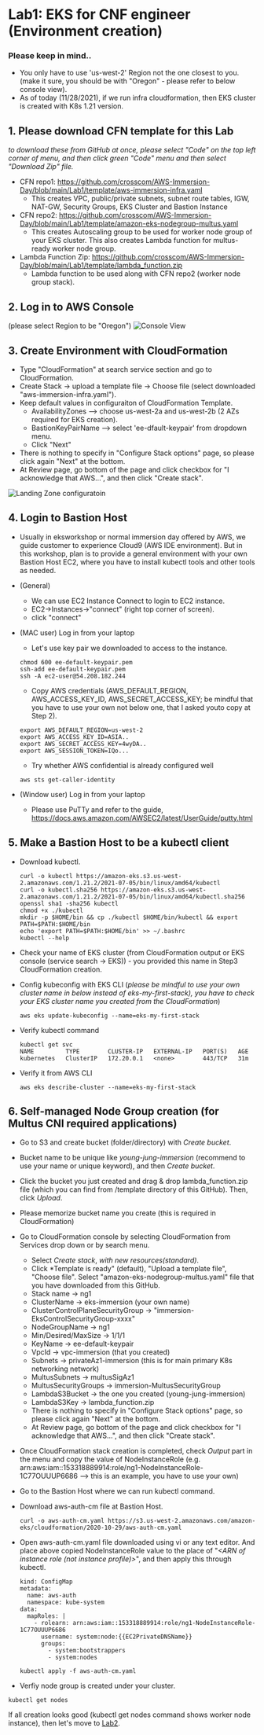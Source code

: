 # Lab1: EKS for CNF engineer (Environment creation)

### Please keep in mind..
* You only have to use 'us-west-2' Region not the one closest to you. (make it sure, you should be with "Oregon" - please refer to below console view).
* As of today (11/28/2021), if we run infra cloudformation, then EKS cluster is created with K8s 1.21 version. 

## 1. Please download CFN template for this Lab
*to download these from GitHub at once, please select "Code" on the top left corner of menu, and then click green "Code" menu and then select "Download Zip" file.*
* CFN repo1: https://github.com/crosscom/AWS-Immersion-Day/blob/main/Lab1/template/aws-immersion-infra.yaml
    * This creates VPC, public/private subnets, subnet route tables, IGW, NAT-GW, Security Groups, EKS Cluster and Bastion Instance
* CFN repo2: https://github.com/crosscom/AWS-Immersion-Day/blob/main/Lab1/template/amazon-eks-nodegroup-multus.yaml
    * This creates Autoscaling group to be used for worker node group of your EKS cluster. This also creates Lambda function for multus-ready worker node group.
* Lambda Function Zip: https://github.com/crosscom/AWS-Immersion-Day/blob/main/Lab1/template/lambda_function.zip
    * Lambda function to be used along with CFN repo2 (worker node group stack). 

## 2. Log in to AWS Console 
(please select Region to be "Oregon")
![Console View](images/console.png)

## 3. Create Environment with CloudFormation
* Type "CloudFormation" at search service section and go to CloudFormation.
* Create Stack -> upload a template file -> Choose file (select downloaded "aws-immersion-infra.yaml").
* Keep default values in configuraiton of CloudFormation Template. 
    * AvailabilityZones --> choose us-west-2a and us-west-2b (2 AZs required for EKS creation).
    * BastionKeyPairName --> select 'ee-dfault-keypair' from dropdown menu. 
    * Click "Next"
* There is nothing to specify in "Configure Stack options" page, so please click again "Next" at the bottom. 
* At Review page, go bottom of the page and click checkbox for "I acknowledge that AWS...", and then click "Create stack". 


![Landing Zone configuratoin](images/immersion-day1.png)


## 4. Login to Bastion Host 
* Usually in eksworkshop or normal immersion day offered by AWS, we guide customer to experience Cloud9 (AWS IDE environment). But in this workshop, plan is to provide a general environment with your own Bastion Host EC2, where you have to install kubectl tools and other tools as needed.
* (General)
    * We can use EC2 Instance Connect to login to EC2 instance.
    * EC2->Instances->"connect" (right top corner of screen). 
    * click "connect"

* (MAC user) Log in from your laptop
    * Let's use key pair we downloaded to access to the instance.

  ````
  chmod 600 ee-default-keypair.pem
  ssh-add ee-default-keypair.pem
  ssh -A ec2-user@54.208.182.244
  ````

    * Copy AWS credentials (AWS_DEFAULT_REGION, AWS_ACCESS_KEY_ID, AWS_SECRET_ACCESS_KEY; be mindful that you have to use your own not below one, that I asked youto copy at Step 2).

  ````
  export AWS_DEFAULT_REGION=us-west-2
  export AWS_ACCESS_KEY_ID=ASIA..
  export AWS_SECRET_ACCESS_KEY=4wyDA..
  export AWS_SESSION_TOKEN=IQo...
  ````

    * Try whether AWS confidential is already configured well

    ````
    aws sts get-caller-identity
    ````

* (Window user) Log in from your laptop 
    * Please use PuTTy and refer to the guide, https://docs.aws.amazon.com/AWSEC2/latest/UserGuide/putty.html

## 5. Make a Bastion Host to be a kubectl client

* Download kubectl. 

  ````
  curl -o kubectl https://amazon-eks.s3.us-west-2.amazonaws.com/1.21.2/2021-07-05/bin/linux/amd64/kubectl
  curl -o kubectl.sha256 https://amazon-eks.s3.us-west-2.amazonaws.com/1.21.2/2021-07-05/bin/linux/amd64/kubectl.sha256
  openssl sha1 -sha256 kubectl
  chmod +x ./kubectl
  mkdir -p $HOME/bin && cp ./kubectl $HOME/bin/kubectl && export PATH=$PATH:$HOME/bin
  echo 'export PATH=$PATH:$HOME/bin' >> ~/.bashrc
  kubectl --help
  ````

* Check your name of EKS cluster (from CloudFormation output or EKS console (service search -> EKS)) - you provided this name in Step3 CloudFormation creation.

* Config kubeconfig with EKS CLI (*please be mindful to use your own cluster name in below instead of eks-my-first-stack), you have to check your EKS cluster name you created from the CloudFormation*)
  ````
  aws eks update-kubeconfig --name=eks-my-first-stack
  ````

* Verify kubectl command
  ````
  kubectl get svc
  NAME         TYPE        CLUSTER-IP   EXTERNAL-IP   PORT(S)   AGE
  kubernetes   ClusterIP   172.20.0.1   <none>        443/TCP   31m
  ````

* Verify it from AWS CLI
  ````
  aws eks describe-cluster --name=eks-my-first-stack
  ````

## 6. Self-managed Node Group creation (for Multus CNI required applications)
* Go to S3 and create bucket (folder/directory) with *Create bucket*.
* Bucket name to be unique like *young-jung-immersion* (recommend to use your name or unique keyword), and then *Create bucket*.
* Click the bucket you just created and drag & drop lambda_function.zip file (which you can find from /template directory of this GitHub). Then, click *Upload*.
* Please memorize bucket name you create (this is required in CloudFormation)
* Go to CloudFormation console by selecting CloudFormation from Services drop down or by search menu. 
    * Select *Create stack*, *with new resources(standard)*.
    * Click *Template is ready" (default), "Upload a template file", "Choose file". Select "amazon-eks-nodegroup-multus.yaml" file that you have downloaded from this GitHub. 
    * Stack name -> ng1
    * ClusterName -> eks-immersion (your own name)
    * ClusterControlPlaneSecurityGroup -> "immersion-EksControlSecurityGroup-xxxx"
    * NodeGroupName -> ng1
    * Min/Desired/MaxSize -> 1/1/1
    * KeyName -> ee-default-keypair
    * VpcId -> vpc-immersion (that you created)
    * Subnets -> privateAz1-immersion (this is for main primary K8s networking network)
    * MultusSubnets -> multusSigAz1
    * MultusSecurityGroups -> immersion-MultusSecurityGroup
    * LambdaS3Bucket -> the one you created (young-jung-immersion)
    * LambdaS3Key -> lambda_function.zip
    * There is nothing to specify in "Configure Stack options" page, so please click again "Next" at the bottom.
    * At Review page, go bottom of the page and click checkbox for "I acknowledge that AWS...", and then click "Create stack".
    
* Once CloudFormation stack creation is completed, check *Output* part in the menu and copy the value of NodeInstanceRole (e.g. arn:aws:iam::153318889914:role/ng1-NodeInstanceRole-1C77OUUUP6686 --> this is an example, you have to use your own)
* Go to the Bastion Host where we can run kubectl command. 
* Download aws-auth-cm file at Bastion Host.
  ````
  curl -o aws-auth-cm.yaml https://s3.us-west-2.amazonaws.com/amazon-eks/cloudformation/2020-10-29/aws-auth-cm.yaml
  ````

* Open aws-auth-cm.yaml file downloaded using vi or any text editor. And place above copied NodeInstanceRole value to the place of "*<ARN of instance role (not instance profile)>*", and then apply this through kubectl.
  ````
  kind: ConfigMap
  metadata:
    name: aws-auth
    namespace: kube-system
  data:
    mapRoles: |
      - rolearn: arn:aws:iam::153318889914:role/ng1-NodeInstanceRole-1C77OUUUP6686
        username: system:node:{{EC2PrivateDNSName}}
        groups:
          - system:bootstrappers
          - system:nodes
  ````
  ````
  kubectl apply -f aws-auth-cm.yaml
  ````
  
 * Verfiy node group is created under your cluster. 
 ````
 kubectl get nodes
 ````

If all creation looks good (kubectl get nodes command shows worker node instance), then let's move to [Lab2](https://github.com/crosscom/AWS-Immersion-Day/tree/main/Lab2).
